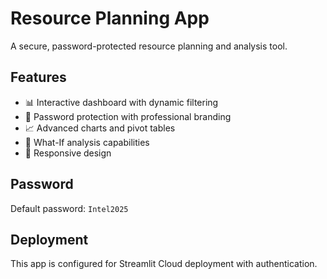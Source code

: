 # Resource Planning App

A secure, password-protected resource planning and analysis tool.

## Features
- 📊 Interactive dashboard with dynamic filtering
- 🔐 Password protection with professional branding
- 📈 Advanced charts and pivot tables
- 🎯 What-If analysis capabilities
- 📱 Responsive design

## Password
Default password: `Intel2025`

## Deployment
This app is configured for Streamlit Cloud deployment with authentication.
